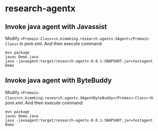 # research-agentx

## Invoke java agent with Javassist
Modify `<Premain-Class>cn.kimmking.research.agentx.XAgent</Premain-Class>` in pom.xml.
And then execute command:
```shell
mvn package
javac Demo.java
java -javaagent:target/research-agentx-0.0.1-SNAPSHOT.jar=testagent Demo
```

## Invoke java agent with ByteBuddy
Modify `<Premain-Class>cn.kimmking.research.agentx.XAgentByteBuddy</Premain-Class>` in pom.xml.
And then execute command:
```shell
mvn package
javac Demo.java
java -javaagent:target/research-agentx-0.0.1-SNAPSHOT.jar=testagent Demo
```
